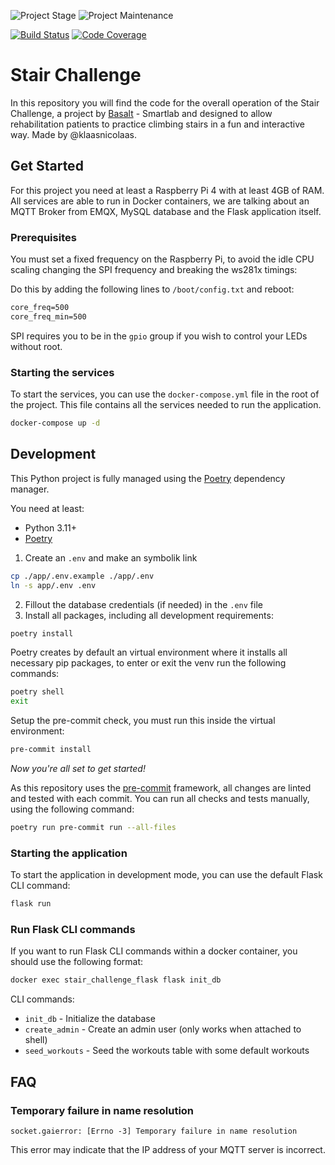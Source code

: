 <!-- PROJECT SHIELDS -->
![Project Stage][project-stage-shield]
![Project Maintenance][maintenance-shield]

[![Build Status][build-shield]][build-url]
[![Code Coverage][codecov-shield]][codecov-url]

# Stair Challenge

In this repository you will find the code for the overall operation of the Stair Challenge, a project by [Basalt][basalt] - Smartlab and designed to allow rehabilitation patients to practice climbing stairs in a fun and interactive way. Made by @klaasnicolaas.

## Get Started

For this project you need at least a Raspberry Pi 4 with at least 4GB of RAM. All services are able to run in Docker containers, we are talking about an MQTT Broker from EMQX, MySQL database and the Flask application itself.

### Prerequisites

You must set a fixed frequency on the Raspberry Pi, to avoid the idle CPU scaling changing the SPI frequency and breaking the ws281x timings:

Do this by adding the following lines to `/boot/config.txt` and reboot:

```txt
core_freq=500
core_freq_min=500
```

SPI requires you to be in the `gpio` group if you wish to control your LEDs without root.

### Starting the services

To start the services, you can use the `docker-compose.yml` file in the root of the project. This file contains all the services needed to run the application.

```bash
docker-compose up -d
```

## Development

This Python project is fully managed using the [Poetry][poetry] dependency
manager.

You need at least:

- Python 3.11+
- [Poetry][poetry-install]


1. Create an `.env` and make an symbolik link
```bash
cp ./app/.env.example ./app/.env
ln -s app/.env .env
```

2. Fillout the database credentials (if needed) in the `.env` file
3. Install all packages, including all development requirements:

```bash
poetry install
```

Poetry creates by default an virtual environment where it installs all
necessary pip packages, to enter or exit the venv run the following commands:

```bash
poetry shell
exit
```

Setup the pre-commit check, you must run this inside the virtual environment:

```bash
pre-commit install
```

*Now you're all set to get started!*

As this repository uses the [pre-commit][pre-commit] framework, all changes
are linted and tested with each commit. You can run all checks and tests
manually, using the following command:

```bash
poetry run pre-commit run --all-files
```

### Starting the application

To start the application in development mode, you can use the default Flask CLI command:

```bash
flask run
```

### Run Flask CLI commands

If you want to run Flask CLI commands within a docker container, you should use the following format:

```bash
docker exec stair_challenge_flask flask init_db
```

CLI commands:

- `init_db` - Initialize the database
- `create_admin` - Create an admin user (only works when attached to shell)
- `seed_workouts` - Seed the workouts table with some default workouts

## FAQ

### Temporary failure in name resolution

`socket.gaierror: [Errno -3] Temporary failure in name resolution`

This error may indicate that the IP address of your MQTT server is incorrect.

<!-- MARKDOWN LINKS & IMAGES -->
[poetry-install]: https://python-poetry.org/docs/#installation
[poetry]: https://python-poetry.org
[pre-commit]: https://pre-commit.com

[basalt]: https://basaltrevalidatie.nl

[build-shield]: https://github.com/Basalt-Revalidatie/stair-dashboard/actions/workflows/tests.yaml/badge.svg
[build-url]: https://github.com/Basalt-Revalidatie/stair-dashboard/actions/workflows/tests.yaml
[codecov-shield]: https://codecov.io/gh/Basalt-Revalidatie/stair-dashboard/branch/main/graph/badge.svg?token=CC2PRKJGQ9
[codecov-url]: https://codecov.io/gh/Basalt-Revalidatie/stair-dashboard
[maintenance-shield]: https://img.shields.io/maintenance/yes/2023.svg
[project-stage-shield]: https://img.shields.io/badge/project%20stage-experimental-yellow.svg
